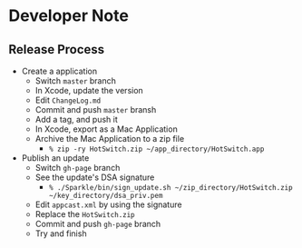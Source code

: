 # Developer Note

## Release Process

- Create a application
  - Switch `master` branch
  - In Xcode, update the version
  - Edit `ChangeLog.md`
  - Commit and push `master` bransh
  - Add a tag, and push it
  - In Xcode, export as a Mac Application
  - Archive the Mac Application to a zip file
    - `% zip -ry HotSwitch.zip ~/app_directory/HotSwitch.app`
- Publish an update
  - Switch `gh-page` branch
  - See the update's DSA signature
    - `% ./Sparkle/bin/sign_update.sh ~/zip_directory/HotSwitch.zip ~/key_directory/dsa_priv.pem`
  - Edit `appcast.xml` by using the signature
  - Replace the `HotSwitch.zip`
  - Commit and push `gh-page` branch
  - Try and finish

